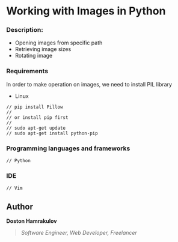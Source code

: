 # Working with Images in Python

### Description:
* Opening images from specific path
* Retrieving image sizes 
* Rotating image


### Requirements
In order to make operation on images, we need to install PIL library
* Linux
```[code]
// pip install Pillow
// 
// or install pip first
// 
// sudo apt-get update
// sudo apt-get install python-pip
```




### Programming languages and frameworks
```[Python]
// Python
```

### IDE
```[Vim]
// Vim
```

## Author
**Doston Hamrakulov**
>*Software Engineer, Web Developer, Freelancer*

